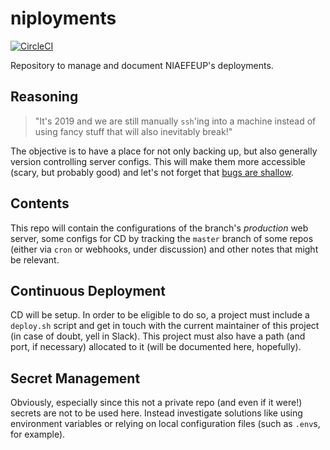 # niployments
[![CircleCI](https://circleci.com/gh/NIAEFEUP/niployments/tree/master.svg?style=svg)](https://circleci.com/gh/NIAEFEUP/niployments/tree/master)

Repository to manage and document NIAEFEUP's deployments.

## Reasoning

> "It's 2019 and we are still manually `ssh`'ing into a machine instead of using fancy stuff that will also inevitably break!"

The objective is to have a place for not only backing up, but also generally version controlling server configs.
This will make them more accessible (scary, but probably good) and let's not forget that [bugs are shallow](https://en.wikipedia.org/wiki/Linus%27s_Law).

## Contents

This repo will contain the configurations of the branch's _production_ web server, some configs for CD by tracking the `master` branch of some repos (either via `cron` or webhooks, under discussion) and other notes that might be relevant.

## Continuous Deployment

CD will be setup. In order to be eligible to do so, a project must include a `deploy.sh` script and get in touch with the current maintainer of this project (in case of doubt, yell in Slack).
This project must also have a path (and port, if necessary) allocated to it (will be documented here, hopefully).

## Secret Management

Obviously, especially since this not a private repo (and even if it were!) secrets are not to be used here. Instead investigate solutions like using environment variables or relying on local configuration files (such as `.env`s, for example).
